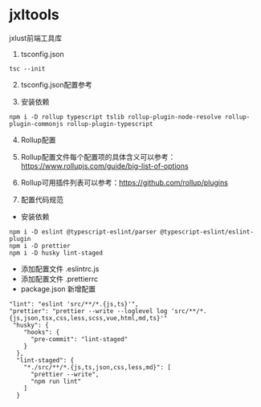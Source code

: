 # jxltools

jxlust前端工具库
1. tsconfig.json

```
tsc --init
```

2. tsconfig.json配置参考


3. 安装依赖

```
npm i -D rollup typescript tslib rollup-plugin-node-resolve rollup-plugin-commonjs rollup-plugin-typescript
```

4. Rollup配置
1. Rollup配置文件每个配置项的具体含义可以参考：<https://www.rollupjs.com/guide/big-list-of-options>
2. Rollup可用插件列表可以参考：<https://github.com/rollup/plugins>

5. 配置代码规范

+ 安装依赖

```
npm i -D eslint @typescript-eslint/parser @typescript-eslint/eslint-plugin
npm i -D prettier
npm i -D husky lint-staged
```

+ 添加配置文件 .eslintrc.js
+ 添加配置文件 .prettierrc
+ package.json 新增配置

```
"lint": "eslint 'src/**/*.{js,ts}'",
"prettier": "prettier --write --loglevel log 'src/**/*.{js,json,tsx,css,less,scss,vue,html,md,ts}'"
 "husky": {
    "hooks": {
      "pre-commit": "lint-staged"
    }
  },
  "lint-staged": {
    "*./src/**/*.{js,ts,json,css,less,md}": [
      "prettier --write",
      "npm run lint"
    ]
  }
```
